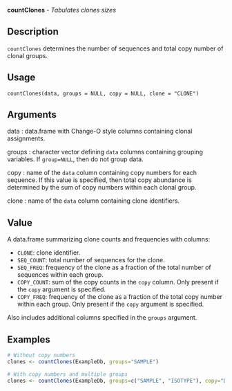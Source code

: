 





**countClones** - *Tabulates clones sizes*

Description
--------------------

`countClones` determines the number of sequences and total copy number of 
clonal groups.


Usage
--------------------
```
countClones(data, groups = NULL, copy = NULL, clone = "CLONE")
```

Arguments
-------------------

data
:   data.frame with Change-O style columns containing clonal assignments.

groups
:   character vector defining `data` columns containing grouping 
variables. If `group=NULL`, then do not group data.

copy
:   name of the `data` column containing copy numbers for each 
sequence. If this value is specified, then total copy abundance
is determined by the sum of copy numbers within each clonal group.

clone
:   name of the `data` column containing clone identifiers.




Value
-------------------

A data.frame summarizing clone counts and frequencies with columns:

+  `CLONE`:       clone identifier.
+  `SEQ_COUNT`:   total number of sequences for the clone.
+  `SEQ_FREQ`:    frequency of the clone as a fraction of the total
number of sequences within each group.
+  `COPY_COUNT`:  sum of the copy counts in the `copy` column.
Only present if the `copy` argument is 
specified.
+  `COPY_FREQ`:   frequency of the clone as a fraction of the total
copy number within each group. Only present if 
the `copy` argument is specified.

Also includes additional columns specified in the `groups` argument.



Examples
-------------------

```R
# Without copy numbers
clones <- countClones(ExampleDb, groups="SAMPLE")

# With copy numbers and multiple groups
clones <- countClones(ExampleDb, groups=c("SAMPLE", "ISOTYPE"), copy="DUPCOUNT")
```




